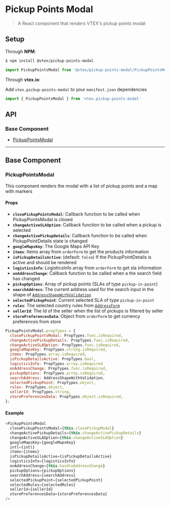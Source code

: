 # Pickup Points Modal

> A React component that renders VTEX's pickup points modal

## Setup

Through **NPM**:

```sh
$ npm install @vtex/pickup-points-modal
```

```js
import PickupPointsModal from '@vtex/pickup-points-modal/PickupPointsModal'
```

Through **vtex.io**:

Add `vtex.pickup-points-modal` to your `manifest.json` dependencies

```js
import { PickupPointsModal } from 'vtex.pickup-points-modal'
```

## API

### Base Component

* [PickupPointsModal](#PickupPointsModal)

---

## Base Component

### PickupPointsModal

This component renders the modal with a list of pickup points and a map with markers

#### Props

* **`closePickupPointsModal`**: Callback function to be called when PickupPointsModal is closed
* **`changeActiveSLAOption`**: Callback function to be called when a pickup is selected
* **`changeActivePickupDetails`**: Callback function to be called when PickupPointDetails state is changed
* **`googleMapsKey`**: The Google Maps API Key
* **`items`**: Items array from `orderForm` to get the products information
* **`isPickupDetailsActive`**: (default: `false`) If the PickupPointDetails is active and should be rendered
* **`logisticsInfo`**: LogisticsInfo array from `orderForm` to get sla information
* **`onAddressChange`**: Callback function to be called when a the search field has changed
* **`pickupOptions`**: Array of pickup points (SLAs of type `pickup-in-point`)
* **`searchAddress`**: The current address used for the search input in the shape of [`AddressShapeWithValidation`](https://github.com/vtex/address-form/blob/master/react/propTypes/AddressShapeWithValidation.js)
* **`selectedPickupPoint`**: Current selected SLA of type `pickup-in-point`
* **`rules`**: The selected country rules from [`AddressForm`](https://github.com/vtex/address-form/tree/master/react/country)
* **`sellerId`**: The Id of the seller when the list of pickups is filtered by seller
* **`storePreferencesData`**: Object from `orderForm` to get currency preferences from store

```js
PickupPointsModal.propTypes = {
  closePickupPointsModal: PropTypes.func.isRequired,
  changeActivePickupDetails: PropTypes.func.isRequired,
  changeActiveSLAOption: PropTypes.func.isRequired,
  googleMapsKey: PropTypes.string.isRequired,
  items: PropTypes.array.isRequired,
  isPickupDetailsActive: PropTypes.bool,
  logisticsInfo: PropTypes.array.isRequired
  onAddressChange: PropTypes.func.isRequired,
  pickupOptions: PropTypes.array.isRequired,
  searchAddress: AddressShapeWithValidation,
  selectedPickupPoint: PropTypes.object,
  rules: PropTypes.object,
  sellerId: PropTypes.string,
  storePreferencesData: PropTypes.object.isRequired,
};
```

#### Example

```js
<PickupPointsModal
  closePickupPointsModal={this.closePickupModal}
  changeActivePickupDetails={this.changeActivePickupDetails}
  changeActiveSLAOption={this.changeActiveSLAOption}
  googleMapsKey={googleMapsKey}
  intl={intl}
  items={items}
  isPickupDetailsActive={isPickupDetailsActive}
  logisticsInfo={logisticsInfo}
  onAddressChange={this.handleAddressChange}
  pickupOptions={pickupOptions}
  searchAddress={searchAddress}
  selectedPickupPoint={selectedPickupPoint}
  selectedRules={selectedRules}
  sellerId={sellerId}
  storePreferencesData={storePreferencesData}
/>
```
